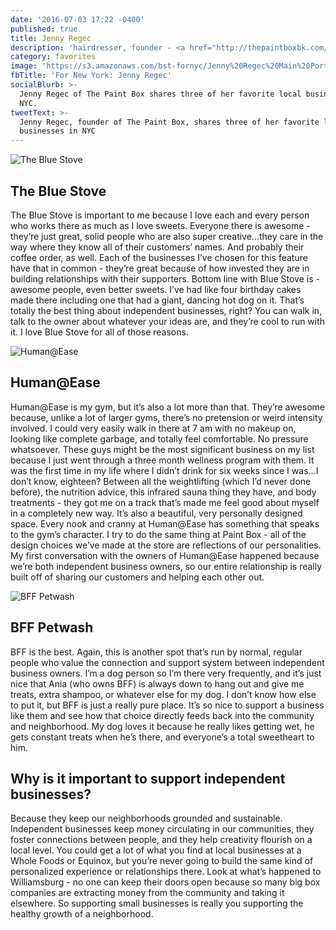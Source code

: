 ```yaml
---
date: '2016-07-03 17:22 -0400'
published: true
title: Jenny Regec
description: 'hairdresser, founder - <a href="http://thepaintboxbk.com/">The Paint Box</a>'
category: favorites
image: 'https://s3.amazonaws.com/bst-fornyc/Jenny%20Regec%20Main%20Portrait.jpg'
fbTitle: 'For New York: Jenny Regec'
socialBlurb: >-
  Jenny Regec of The Paint Box shares three of her favorite local businesses in
  NYC.
tweetText: >-
  Jenny Regec, founder of The Paint Box, shares three of her favorite local
  businesses in NYC
---
```

![The Blue Stove](https://s3.amazonaws.com/bst-fornyc/Jenny%20Regec%20Blue%20Stove.jpg)
## The Blue Stove
The Blue Stove is important to me because I love each and every person who works there as much as I love sweets. Everyone there is awesome - they’re just great, solid people who are also super creative...they care in the way where they know all of their customers’ names. And probably their coffee order, as well. Each of the businesses I’ve chosen for this feature have that in common - they’re great because of how invested they are in building relationships with their supporters. Bottom line with Blue Stove is - awesome people, even better sweets. I’ve had like four birthday cakes made there including one that had a giant, dancing hot dog on it. That’s totally the best thing about independent businesses, right? You can walk in, talk to the owner about whatever your ideas are, and they’re cool to run with it. I love Blue Stove for all of those reasons.

![Human@Ease](https://s3.amazonaws.com/bst-fornyc/Jenny%20Regec%20Human%20at%20Ease.jpg)
## Human@Ease
Human@Ease is my gym, but it’s also a lot more than that. They’re awesome because, unlike a lot of larger gyms, there’s no pretension or weird intensity involved. I could very easily walk in there at 7 am with no makeup on, looking like complete garbage, and totally feel comfortable. No pressure whatsoever. These guys might be the most significant business on my list because I just went through a three month wellness program with them. It was the first time in my life where I didn’t drink for six weeks since I was...I don’t know, eighteen? Between all the weightlifting (which I’d never done before), the nutrition advice, this infrared sauna thing they have, and body treatments - they got me on a track that’s made me feel good about myself in a completely new way. It’s also a beautiful, very personally designed space. Every nook and cranny at Human@Ease has something that speaks to the gym’s character. I try to do the same thing at Paint Box - all of the design choices we’ve made at the store are reflections of our personalities. My first conversation with the owners of Human@Ease happened because we’re both independent business owners, so our entire relationship is really built off of sharing our customers and helping each other out.

![BFF Petwash](https://s3.amazonaws.com/bst-fornyc/Jenny%20Regec%20BFF.jpg)
## BFF Petwash
BFF is the best. Again, this is another spot that’s run by normal, regular people who value the connection and support system between independent business owners. I’m a dog person so I’m there very frequently, and it’s just nice that Ania (who owns BFF) is always down to hang out and give me treats, extra shampoo, or whatever else for my dog. I don’t know how else to put it, but BFF is just a really pure place. It’s so nice to support a business like them and see how that choice directly feeds back into the community and neighborhood. My dog loves it because he really likes getting wet, he gets constant treats when he’s there, and everyone’s a total sweetheart to him.

## Why is it important to support independent businesses?
Because they keep our neighborhoods grounded and sustainable. Independent businesses keep money circulating in our communities, they foster connections between people, and they help creativity flourish on a local level. You could get a lot of what you find at local businesses at a Whole Foods or Equinox, but you’re never going to build the same kind of personalized experience or relationships there. Look at what’s happened to Williamsburg - no one can keep their doors open because so many big box companies are extracting money from the community and taking it elsewhere. So supporting small businesses is really you supporting the healthy growth of a neighborhood.
